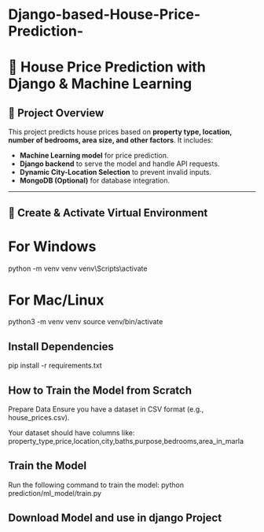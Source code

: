 # Django-based-House-Price-Prediction-
# 🏡 House Price Prediction with Django & Machine Learning

## 🚀 Project Overview
This project predicts house prices based on **property type, location, number of bedrooms, area size, and other factors**. It includes:
- **Machine Learning model** for price prediction.
- **Django backend** to serve the model and handle API requests.
- **Dynamic City-Location Selection** to prevent invalid inputs.
- **MongoDB (Optional)** for database integration.

---

## 📂 Create & Activate Virtual Environment
# For Windows
python -m venv venv
venv\Scripts\activate

# For Mac/Linux
python3 -m venv venv
source venv/bin/activate
## Install Dependencies
pip install -r requirements.txt

##  How to Train the Model from Scratch
 Prepare Data
Ensure you have a dataset in CSV format (e.g., house_prices.csv).

Your dataset should have columns like:
property_type,price,location,city,baths,purpose,bedrooms,area_in_marla
## Train the Model
Run the following command to train the model:
python prediction/ml_model/train.py

## Download Model and use in django Project
